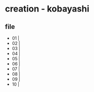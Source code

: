 # creation - kobayashi

## file
* 01 | 
* 02 | 
* 03 | 
* 04 | 
* 05 | 
* 06 | 
* 07 | 
* 08 |  
* 09 | 
* 10 | 
